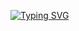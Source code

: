 [![Typing SVG](https://readme-typing-svg.herokuapp.com/?lines=Silahkan+Baca;Cara+Deploy+di+Branch+Main)](https://github.com/NadifMasamba/CMT-Hero)
